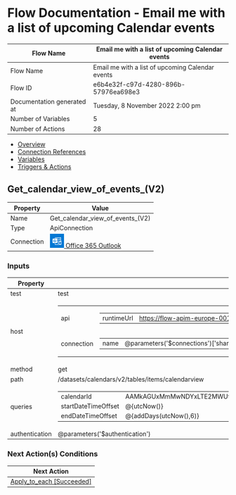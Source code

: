 ﻿# Flow Documentation \- Email me with a list of upcoming Calendar events

| Flow Name                  | Email me with a list of upcoming Calendar events |
| -------------------------- | ------------------------------------------------ |
| Flow Name                  | Email me with a list of upcoming Calendar events |
| Flow ID                    | e6b4e32f\-c97d\-4280\-896b\-57976ea698e3         |
| Documentation generated at | Tuesday, 8 November 2022 2:00 pm                 |
| Number of Variables        | 5                                                |
| Number of Actions          | 28                                               |

- [Overview](../index-Email-me-with-a-list-of-upcoming-Calendar-events(e6b4e32f-c97d-4280-896b-57976ea698e3).md)
- [Connection References](../connections-Email-me-with-a-list-of-upcoming-Calendar-events(e6b4e32f-c97d-4280-896b-57976ea698e3).md)
- [Variables](../variables-Email-me-with-a-list-of-upcoming-Calendar-events(e6b4e32f-c97d-4280-896b-57976ea698e3).md)
- [Triggers & Actions](../triggersactions-Email-me-with-a-list-of-upcoming-Calendar-events(e6b4e32f-c97d-4280-896b-57976ea698e3).md)

## Get\_calendar\_view\_of\_events\_(V2)

| Property   | Value                                                                                                  |
| ---------- | ------------------------------------------------------------------------------------------------------ |
| Name       | Get\_calendar\_view\_of\_events\_(V2)                                                                  |
| Type       | ApiConnection                                                                                          |
| Connection | [![office365](../office36532.png) Office 365 Outlook](https://docs.microsoft.com/connectors/office365) |

### Inputs

| Property       | Value                                                                                                                                                                                                                                                                                                                                   |
| -------------- | --------------------------------------------------------------------------------------------------------------------------------------------------------------------------------------------------------------------------------------------------------------------------------------------------------------------------------------- |
| test           | test                                                                                                                                                                                                                                                                                                                                    |
| host           | <table><tr><td>api</td><td><table><tr><td>runtimeUrl</td><td>https://flow-apim-europe-001-northeurope-01.azure-apim.net/apim/office365</td></tr></table></td></tr><tr><td>connection</td><td><table><tr><td>name</td><td>@parameters('$connections')['shared_office365']['connectionId']</td></tr></table></td></tr></table>            |
| method         | get                                                                                                                                                                                                                                                                                                                                     |
| path           | /datasets/calendars/v2/tables/items/calendarview                                                                                                                                                                                                                                                                                        |
| queries        | <table><tr><td>calendarId</td><td>AAMkAGUxMmMwNDYxLTE2MWUtNDg4NS1hZTViLTQ0OGRiYTYxNjMxYQBGAAAAAAA9OrE7guxLRZawE4FUVzEDBwA85BmDcoplRqBtm4DAEgO5AAAAAAEGAAA85BmDcoplRqBtm4DAEgO5AAAAf_AzAAA=</td></tr><tr><td>startDateTimeOffset</td><td>@{utcNow()}</td></tr><tr><td>endDateTimeOffset</td><td>@{addDays(utcNow(),6)}</td></tr></table> |
| authentication | @parameters('$authentication')                                                                                                                                                                                                                                                                                                          |

### Next Action(s) Conditions

| Next Action                                                                                                                              |
| ---------------------------------------------------------------------------------------------------------------------------------------- |
| [Apply\_to\_each \[Succeeded\]](Apply_to_each-Email-me-with-a-list-of-upcoming-Calendar-events(e6b4e32f-c97d-4280-896b-57976ea698e3).md) |
